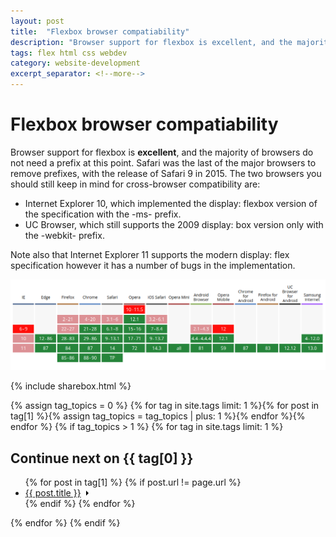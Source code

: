 ```yaml
---
layout: post
title:  "Flexbox browser compatiability"
description: "Browser support for flexbox is excellent, and the majority of browsers do not need a prefix"
tags: flex html css webdev
category: website-development
excerpt_separator: <!--more-->
---
```


# Flexbox browser compatiability

Browser support for flexbox is **excellent**, and the majority of browsers do not need a prefix at this point. Safari was the last of the major browsers to remove prefixes, with the release of Safari 9 in 2015. The two browsers you should still keep in mind for cross-browser compatibility are:

- Internet Explorer 10, which implemented the display: flexbox version of the specification with the -ms- prefix.
- UC Browser, which still supports the 2009 display: box version only with the -webkit- prefix.

Note also that Internet Explorer 11 supports the modern display: flex specification however it has a number of bugs in the implementation.

![flex compatiability](/img/posts/2.png)

{% include sharebox.html %}

{% assign tag_topics = 0 %}
{% for tag in site.tags limit: 1 %}{% for post in tag[1] %}{% assign tag_topics = tag_topics | plus: 1 %}{% endfor %}{% endfor %}
{% if tag_topics > 1 %}
{% for tag in site.tags limit: 1 %}
<h2>Continue next on <span>{{ tag[0] }}</span></h2>
<ul class="related-links">
{% for post in tag[1] %}
{% if post.url != page.url %}
<li class="post-link">
<a href="{{ post.url }}"><span>{{ post.title }}</span><svg width="13px" height="10px" viewBox="0 0 13 10"><path d="M1,5 L11,5"></path><polyline points="8 1 12 5 8 9"></polyline></svg></a></li>
{% endif %}
{% endfor %}
</ul>
{% endfor %}
{% endif %}
